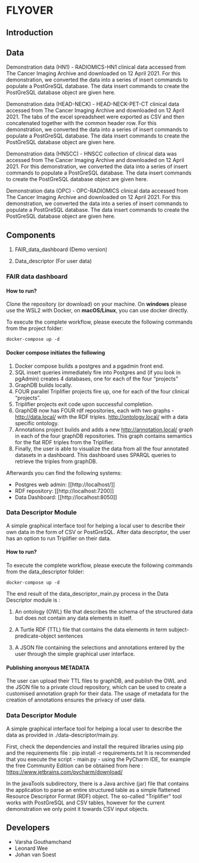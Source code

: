 # FLYOVER

## Introduction

## Data

Demonstration data (HN1) - RADIOMICS-HN1 clinical data accessed from The Cancer Imaging Archive and downloaded on 12 April 2021. For this demonstration, we converted the data into a series of insert commands to populate a PostGreSQL database. The data insert commands to create the PostGreSQL database object are given here.

Demonstration data (HEAD-NECK) - HEAD-NECK-PET-CT clinical data accessed from The Cancer Imaging Archive and downloaded on 12 April 2021. The tabs of the excel spreadsheet were exported as CSV and then concatenated together with the common header row. For this demonstration, we converted the data into a series of insert commands to populate a PostGreSQL database. The data insert commands to create the PostGreSQL database object are given here.

Demonstration data (HNSCC) - HNSCC collection of clinical data was accessed from The Cancer Imaging Archive and downloaded on 12 April 2021. For this demonstration, we converted the data into a series of insert commands to populate a PostGreSQL database. The data insert commands to create the PostGreSQL database object are given here.

Demonstration data (OPC) - OPC-RADIOMICS clinical data accessed from The Cancer Imaging Archive and downloaded on 12 April 2021. For this demonstration, we converted the data into a series of insert commands to populate a PostGreSQL database. The data insert commands to create the PostGreSQL database object are given here.


## Components
1. FAIR_data_dashboard (Demo version)

2. Data_descriptor (For user data)

### FAIR data dashboard

#### How to run?
Clone the repository (or download) on your machine. On **windows** please use the WSL2 with Docker, on **macOS/Linux**, you can use docker directly.

To execute the complete workflow, please execute the following commands from the project folder:
```
docker-compose up -d
```
#### Docker compose initiates the following
1. Docker compose builds a postgres and a pgadmin front end.
2. SQL insert queries immediately fire into Postgres and (if you look in pgAdmin) creates 4 databases, one for each of the four “projects”
3. GraphDB builds locally.
4. FOUR parallel Triplifier projects fire up, one for each of the four clinical “projects”.
5. Triplifier projects exit code upon successful completion.
6. GraphDB now has FOUR rdf repositories, each with two graphs - 
    <http://data.local/> with the RDF triples.
    <http://ontology.local/> with a data specific ontology.
7. Annotations project builds and adds a new <http://annotation.local/> graph in each of the four graphDB repositories. This graph contains semantics for the flat RDF triples from the Triplifier.
8. Finally, the user is able to visualize the data from all the four annotated datasets in a dashboard. This dashboard uses SPARQL queries to retrieve the triples from graphDB.

Afterwards you can find the following systems:
* Postgres web admin: [[http://localhost/]]
* RDF repository: [[http://localhost:7200]]
* Data Dashboard: [[http://localhost:8050]]


### Data Descriptor Module
A simple graphical interface tool for helping a local user to describe their own data in the form of CSV or PostGreSQL. After data descriptor, the user has an option to run Triplifier on their data. 

#### How to run?

To execute the complete workflow, please execute the following commands from the data_descriptor folder:
```
docker-compose up -d
```
The end result of the data_descriptor_main.py process in the Data Descriptor module is :

1) An ontology (OWL) file that describes the schema of the structured data but does not contain any data elements in itself.

2) A Turtle RDF (TTL) file that contains the data elements in term subject-predicate-object sentences

3) A JSON file containing the selections and annotations entered by the user through the simple graphical user interface.

#### Publishing anonyous METADATA

The user can upload their TTL files to graphDB, and publish the OWL and the JSON file to a private cloud repository, which can be used to create a customised annotation graph for their data. The usage of metadata for the creation of annotations ensures the privacy of user data.

### Data Descriptor Module

A simple graphical interface tool for helping a local user to describe the data as provided in ./data-descriptor/main.py. 

First, check the dependencies and install the required libraries using pip and the requirements file :
pip install -r requirements.txt
It is recommended that you execute the script - main.py - using the PyCharm IDE, for example the free Community Edition can be obtained from here : https://www.jetbrains.com/pycharm/download/

In the javaTools subdirectory, there is a Java archive (jar) file that contains the application to parse an entire structured table as a simple flattened Resource Descriptor Format (RDF) object. The so-called "Triplifier" tool works with PostGreSQL and CSV tables, however for the current demonstration we only point it towards CSV input objects.

## Developers
- Varsha Gouthamchand
- Leonard Wee
- Johan van Soest


